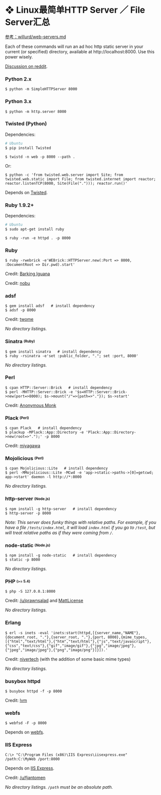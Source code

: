 # ❖ Linux最简单HTTP Server ／ File Server汇总

[参考：willurd/web-servers.md](https://gist.github.com/willurd/5720255#twisted-python)


Each of these commands will run an ad hoc http static server in your current (or specified) directory, available at http://localhost:8000. Use this power wisely.

[Discussion on reddit](http://www.reddit.com/r/webdev/comments/1fs45z/list_of_ad_hoc_http_server_oneliners/).

### Python 2.x

```shell
$ python -m SimpleHTTPServer 8000
```

### Python 3.x

```shell
$ python -m http.server 8000
```

### Twisted (Python)

Dependencies:
```sh
# Ubuntu
$ pip install Twisted
```

```shell
$ twistd -n web -p 8000 --path .
```

Or:

```shell
$ python -c 'from twisted.web.server import Site; from twisted.web.static import File; from twisted.internet import reactor; reactor.listenTCP(8000, Site(File("."))); reactor.run()'
```

Depends on [Twisted](http://twistedmatrix.com/trac/wiki/Downloads).

### Ruby 1.9.2+

Dependencies:
```sh
# Ubuntu
$ sudo apt-get install ruby
```

```shell
$ ruby -run -e httpd . -p 8000
```


### Ruby

```shell
$ ruby -rwebrick -e'WEBrick::HTTPServer.new(:Port => 8000, :DocumentRoot => Dir.pwd).start'
```

Credit: [Barking Iguana](http://barkingiguana.com/2010/04/11/a-one-line-web-server-in-ruby/)


Credit: [nobu](https://gist.github.com/willurd/5720255#comment-855952)

### adsf

```shell
$ gem install adsf   # install dependency
$ adsf -p 8000
```

Credit: [twome](https://gist.github.com/willurd/5720255/#comment-841393)

*No directory listings.*

### Sinatra <sub><sup>(Ruby)</sup></sub>

```shell
$ gem install sinatra   # install dependency
$ ruby -rsinatra -e'set :public_folder, "."; set :port, 8000'
```

*No directory listings.*

### Perl

```shell
$ cpan HTTP::Server::Brick   # install dependency
$ perl -MHTTP::Server::Brick -e '$s=HTTP::Server::Brick->new(port=>8000); $s->mount("/"=>{path=>"."}); $s->start'
```

Credit: [Anonymous Monk](http://www.perlmonks.org/?node_id=865239)

### Plack <sub><sup>(Perl)</sup></sub>

```shell
$ cpan Plack   # install dependency
$ plackup -MPlack::App::Directory -e 'Plack::App::Directory->new(root=>".");' -p 8000
```

Credit: [miyagawa](http://advent.plackperl.org/2009/12/day-5-run-a-static-file-web-server-with-plack.html)

### Mojolicious <sub><sup>(Perl)</sup></sub>

```shell
$ cpan Mojolicious::Lite   # install dependency
$ perl -MMojolicious::Lite -MCwd -e 'app->static->paths->[0]=getcwd; app->start' daemon -l http://*:8000
```

*No directory listings.*

### http-server <sub><sup>(Node.js)</sup></sub>

```shell
$ npm install -g http-server   # install dependency
$ http-server -p 8000
```

*Note: This server does funky things with relative paths. For example, if you have a file `/tests/index.html`, it will load `index.html` if you go to `/test`, but will treat relative paths as if they were coming from `/`.*

### node-static <sub><sup>(Node.js)</sup></sub>

```shell
$ npm install -g node-static   # install dependency
$ static -p 8000
```

*No directory listings.*

### PHP <sub><sup>(>= 5.4)</sup></sub>

```shell
$ php -S 127.0.0.1:8000
```

Credit: [/u/prawnsalad](http://www.reddit.com/r/webdev/comments/1fs45z/list_of_ad_hoc_http_server_oneliners/cad9ew3) and [MattLicense](https://gist.github.com/willurd/5720255#comment-841131)

*No directory listings.*

### Erlang

```shell
$ erl -s inets -eval 'inets:start(httpd,[{server_name,"NAME"},{document_root, "."},{server_root, "."},{port, 8000},{mime_types,[{"html","text/html"},{"htm","text/html"},{"js","text/javascript"},{"css","text/css"},{"gif","image/gif"},{"jpg","image/jpeg"},{"jpeg","image/jpeg"},{"png","image/png"}]}]).'
```

Credit: [nivertech](https://gist.github.com/willurd/5720255/#comment-841166) (with the addition of some basic mime types)

*No directory listings.*

### busybox httpd

```shell
$ busybox httpd -f -p 8000
```

Credit: [lvm](https://gist.github.com/willurd/5720255#comment-841915)

### webfs

```shell
$ webfsd -F -p 8000
```

Depends on [webfs](http://linux.bytesex.org/misc/webfs.html).

### IIS Express

```shell
C:\> "C:\Program Files (x86)\IIS Express\iisexpress.exe" /path:C:\MyWeb /port:8000
```

Depends on [IIS Express](http://www.iis.net/learn/extensions/introduction-to-iis-express/iis-express-overview).

Credit: [/u/fjantomen](http://www.reddit.com/r/webdev/comments/1fs45z/list_of_ad_hoc_http_server_oneliners/cada8no)

*No directory listings. `/path` must be an absolute path.*
